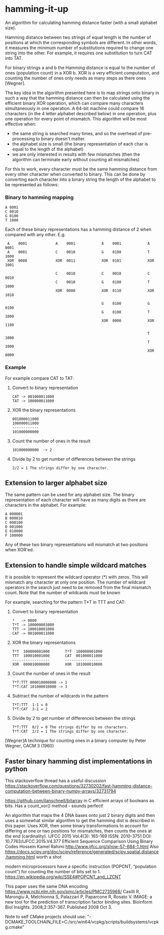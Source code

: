 # hamming-it-up

An algorithm for calculating hamming distance faster (with a small alphabet size).

 Hamming distance between two strings of equal length is the number of positions at which the corresponding symbols are 
 different. In other words, it measures the minimum number of substitutions required to change one string into the 
 other. For example, it requires one substitution to turn CAT into TAT.
 
 For binary strings a and b the Hamming distance is equal to the number of ones (population count) in a XOR b.
 XOR is a very efficient computation, and counting the number of ones only needs as many steps as there ones [Wegner]. 
 
 The key idea in the algorithm presented here is to map strings onto binary in such a way that the hamming distance
 can then be calculated using the efficient binary XOR operation, which can compare many characters simultaneously in 
 one operation. A 64-bit machine could compare 16 characters (in the 4 letter alphabet described below) in one operation,
 plus one operation for every point of mismatch. 
 This algorithm will be most effective when:
 * the same string is searched many times, and so the overhead of pre-processing to binary doesn't matter.
 * the alphabet size is small (the binary representation of each char is equal to the length of the alphabet)
 * we are only interested in results with few mismatches (then the algorithm can terminate early without 
    counting all mismatches)
    
 
 For this to work, every character must be the same hamming distance
 from every other character when converted to binary. This can be done by converting each character into a binary string 
 the length of the alphabet to be represented as follows:
 
 ### Binary to hamming mapping
 ```
 A 0001
 C 0010
 G 0100
 T 1000
```
 
 Each of these binary representations has a hamming distance of 2 when compared with any other. E.g.
 
```
 A    0001             A    0001            A    0001            A    0001
 A    0001             C    0010            G    0100            T    1000
 XOR  0000             XOR  0011            XOR  0101            XOR  1001 

                       C    0010            C    0010            C    0010
                       C    0010            G    0100            T    1000
                       XOR  0000            XOR  0110            XOR  1010

                                            G    0100            G    0100
                                            G    0100            T    1000
                                            XOR  0000            XOR  1100

                                                                 T    1000
                                                                 T    1000
                                                                 XOR  0000
 ```

### Example 

For example compare CAT to TAT:

1. Convert to binary representation
    ```
    CAT -> 001000011000
    TAT -> 100000011000
    ```
2. XOR the binary representations
    ```
    001000011000
    100000011000
    ------------
    101000000000
    ```
3. Count the number of ones in the result 
    ```
    101000000000  -> 2
    ```
4. Divide by 2 to get number of differences between the strings
    ```
    2/2 = 1 The strings differ by one character.
    ```

## Extension to larger alphabet size
The same pattern can be used for any alphabet size. The binary representation of each character will have as many digits
as there are characters in the alphabet. For example:
 ```
 A 000001
 B 000010
 C 000100
 D 001000
 E 010000
 F 100000
```
Any of these two binary representations will mismatch at two positions when XOR'ed.

## Extension to handle simple wildcard matches
It is possible to represent the wildcard operator (\*) with zeros. This will mismatch any character at only one position.
The number of wildcard operators in the search just need to be removed from the final mismatch count. 
Note that the number of wildcards must be known

For example, searching for the pattern T\*T in TTT and CAT:

1. Convert to binary representation
    ```
    *   -> 0000
    T*T -> 100000001000
    TTT -> 100010001000
    CAT -> 001000011000
    ```
2. XOR the binary representations
    ```
    T*T  100000001000       T*T  100000001000
    TTT  100010001000       CAT  001000011000
    -----------------       -----------------
    XOR  000010000000       XOR  101000010000
    ```
3. Count the number of ones in the result 
    ```
    T*T:TTT 000010000000 -> 1
    T*T:CAT 101000010000 -> 3
    ```
   
4. Subtract the number of wildcards in the pattern
    ```
    T*T:TTT  1-1 = 0
    T*T:CAT  3-1 = 2
   
4. Divide by 2 to get number of differences between the strings
    ```
    T*T:TTT  0/2 = 0 The strings differ by no characters.
    T*T:CAT  2/2 = 1 The strings differ by one character.
    ```

[Wegner]A technique for counting ones in a binary computer by Peter Wegner, CACM 3 (1960)
## Faster binary hamming dist implementations in python
This stackoverflow thread has a useful discussion https://stackoverflow.com/questions/32730202/fast-hamming-distance-computation-between-binary-numpy-arrays/32731794

https://github.com/ilanschnell/bitarray in C efficient arrays of booleans as bits. 
Has a count_xor() method - sounds perfect!


An algorithm that maps the 4 DNA bases onto just 2 binary digits and then uses a somewhat similar algorithm to get the 
hamming dist is described in this paper. Uses XOR, then some binary transformations to account for differing at one or
two positions for mismatches, then counts the ones at the end (cardinality).
IJFCC 2015 Vol.4(3): 165-169 ISSN: 2010-3751
DOI: 10.7763/IJFCC.2015.V4.377
Efficient Sequence Comparison Using Binary Codes
Hossein Kamel Rahimi
http://www.ijfcc.org/show-57-684-1.html
Also https://docs.scipy.org/doc/scipy/reference/generated/scipy.spatial.distance.hamming.html worth a shot

modern microprocessors have a specific instruction (POPCNT, “population count”) for counting the number of bits set to 1.
https://en.wikipedia.org/wiki/SSE4#POPCNT_and_LZCNT

This paper uses the same DNA encoding https://www.ncbi.nlm.nih.gov/pmc/articles/PMC2735968/
Casilli R, Marongiu A, Melchionna S, Palazzari P, Paparcone R, Rosato V. IMAGE: a new tool for the prediction of transcription factor binding sites. Bioinform Biol Insights. 2008;2:357-367. Published 2008 Oct 3.

Note to self 
CMake projects should use: "-DCMAKE_TOOLCHAIN_FILE=C:/src/win64/vcpkg/scripts/buildsystems/vcpkg.cmake"